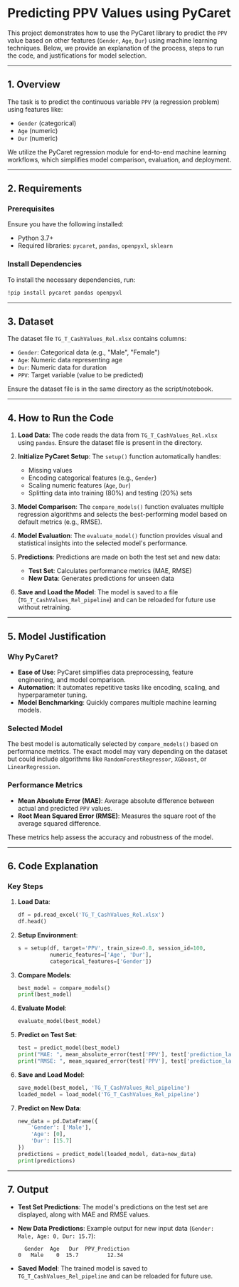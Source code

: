 # Predicting PPV Values using PyCaret

This project demonstrates how to use the PyCaret library to predict the `PPV` value based on other features (`Gender`, `Age`, `Dur`) using machine learning techniques. Below, we provide an explanation of the process, steps to run the code, and justifications for model selection.

---

## 1. Overview
The task is to predict the continuous variable `PPV` (a regression problem) using features like:
- `Gender` (categorical)
- `Age` (numeric)
- `Dur` (numeric)

We utilize the PyCaret regression module for end-to-end machine learning workflows, which simplifies model comparison, evaluation, and deployment.

---

## 2. Requirements
### Prerequisites
Ensure you have the following installed:
- Python 3.7+
- Required libraries: `pycaret`, `pandas`, `openpyxl`, `sklearn`

### Install Dependencies
To install the necessary dependencies, run:
```bash
!pip install pycaret pandas openpyxl
```

---

## 3. Dataset
The dataset file `TG_T_CashValues_Rel.xlsx` contains columns:
- `Gender`: Categorical data (e.g., "Male", "Female")
- `Age`: Numeric data representing age
- `Dur`: Numeric data for duration
- `PPV`: Target variable (value to be predicted)

Ensure the dataset file is in the same directory as the script/notebook.

---

## 4. How to Run the Code
1. **Load Data**:
   The code reads the data from `TG_T_CashValues_Rel.xlsx` using `pandas`. Ensure the dataset file is present in the directory.

2. **Initialize PyCaret Setup**:
   The `setup()` function automatically handles:
   - Missing values
   - Encoding categorical features (e.g., `Gender`)
   - Scaling numeric features (`Age`, `Dur`)
   - Splitting data into training (80%) and testing (20%) sets

3. **Model Comparison**:
   The `compare_models()` function evaluates multiple regression algorithms and selects the best-performing model based on default metrics (e.g., RMSE).

4. **Model Evaluation**:
   The `evaluate_model()` function provides visual and statistical insights into the selected model's performance.

5. **Predictions**:
   Predictions are made on both the test set and new data:
   - **Test Set**: Calculates performance metrics (MAE, RMSE)
   - **New Data**: Generates predictions for unseen data

6. **Save and Load the Model**:
   The model is saved to a file (`TG_T_CashValues_Rel_pipeline`) and can be reloaded for future use without retraining.

---

## 5. Model Justification
### Why PyCaret?
- **Ease of Use**: PyCaret simplifies data preprocessing, feature engineering, and model comparison.
- **Automation**: It automates repetitive tasks like encoding, scaling, and hyperparameter tuning.
- **Model Benchmarking**: Quickly compares multiple machine learning models.

### Selected Model
The best model is automatically selected by `compare_models()` based on performance metrics. The exact model may vary depending on the dataset but could include algorithms like `RandomForestRegressor`, `XGBoost`, or `LinearRegression`.

### Performance Metrics
- **Mean Absolute Error (MAE)**: Average absolute difference between actual and predicted `PPV` values.
- **Root Mean Squared Error (RMSE)**: Measures the square root of the average squared difference.

These metrics help assess the accuracy and robustness of the model.

---

## 6. Code Explanation

### Key Steps
1. **Load Data**:
   ```python
   df = pd.read_excel('TG_T_CashValues_Rel.xlsx')
   df.head()
   ```

2. **Setup Environment**:
   ```python
   s = setup(df, target='PPV', train_size=0.8, session_id=100,
             numeric_features=['Age', 'Dur'],
             categorical_features=['Gender'])
   ```

3. **Compare Models**:
   ```python
   best_model = compare_models()
   print(best_model)
   ```

4. **Evaluate Model**:
   ```python
   evaluate_model(best_model)
   ```

5. **Predict on Test Set**:
   ```python
   test = predict_model(best_model)
   print("MAE: ", mean_absolute_error(test['PPV'], test['prediction_label']))
   print("RMSE: ", mean_squared_error(test['PPV'], test['prediction_label'], squared=False))
   ```

6. **Save and Load Model**:
   ```python
   save_model(best_model, 'TG_T_CashValues_Rel_pipeline')
   loaded_model = load_model('TG_T_CashValues_Rel_pipeline')
   ```

7. **Predict on New Data**:
   ```python
   new_data = pd.DataFrame({
       'Gender': ['Male'],
       'Age': [0],
       'Dur': [15.7]
   })
   predictions = predict_model(loaded_model, data=new_data)
   print(predictions)
   ```

---

## 7. Output
- **Test Set Predictions**:
  The model's predictions on the test set are displayed, along with MAE and RMSE values.

- **New Data Predictions**:
  Example output for new input data (`Gender: Male, Age: 0, Dur: 15.7`):
  ```
    Gender  Age   Dur  PPV_Prediction
  0   Male    0  15.7         12.34
  ```

- **Saved Model**:
  The trained model is saved to `TG_T_CashValues_Rel_pipeline` and can be reloaded for future use.



